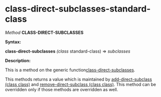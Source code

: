 class-direct-subclasses-standard-class
======================================

*Method* **CLASS-DIRECT-SUBCLASSES**

**Syntax:**

**class-direct-subclasses** *(class* standard-class) => *subclasses*

**Description:**

This is a method on the generic function[class-direct-subclasses](/docs/meta-object-protocol/class-direct-subclasses).

This methods returns a value which is maintained by [add-direct-subclass (class class)](/docs/meta-object-protocol/add-direct-subclass-class-class) and [remove-direct-subclass (class class)](/docs/meta-object-protocol/remove-direct-subclass-class-class). This method can be overridden only if those methods are overridden as well.
